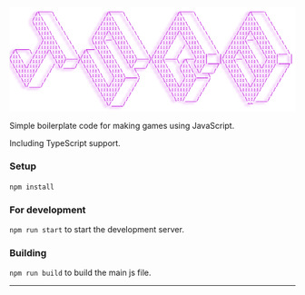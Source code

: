 ![JavaScript Game Boilerplate](https://github.com/RitvarsZ/JS-Game-Boilerplate/blob/master/img/JSGB.png "JavaScript Game Boilerplate")

Simple boilerplate code for making games using JavaScript.

Including TypeScript support.

### Setup

`npm install`

### For development

`npm run start` to start the development server.

### Building

`npm run build` to build the main js file.

---
